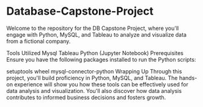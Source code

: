 # Database-Capstone-Project

Welcome to the repository for the DB Capstone Project, where you'll engage with Python, MySQL, and Tableau to analyze and visualize data from a fictional company.

Tools Utilized
Mysql
Tableau
Python (Jupyter Notebook)
Prerequisites
Ensure you have the following packages installed to run the Python scripts:

setuptools
wheel
mysql-connector-python
Wrapping Up
Through this project, you'll build proficiency in Python, MySQL, and Tableau. The hands-on experience will show you how these tools can be effectively used for data analysis and visualization. You'll also discover how data analysis contributes to informed business decisions and fosters growth.

